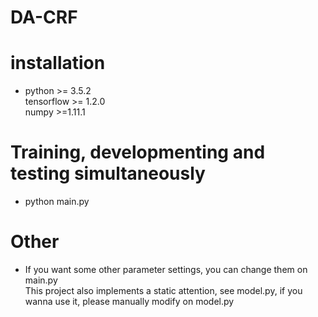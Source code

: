 # DA-CRF
# installation
* python >= 3.5.2    
  tensorflow >= 1.2.0    
  numpy >=1.11.1
  
# Training, developmenting and testing simultaneously    
* python main.py

# Other
* If you want some other parameter settings, you can change them on main.py    
  This project also implements a static attention, see model.py, if you wanna use it, please manually modify on model.py
